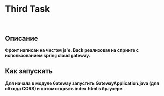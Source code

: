 # Third Task #

<br/>

## Описание ##
**Фронт написан на чистом js'е. Back реализовал на спринге с использованием spring cloud gateway.**

## Как запускать ##
**Для начала в модуле Gateway запустить GatewayApplication.java (для обхода CORS) и потом открыть index.html в браузере.**
